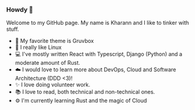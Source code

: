 ### Howdy 👋

Welcome to my GitHub page. My name is Kharann and I like to tinker with stuff.

- 🕺 My favorite theme is Gruvbox
- 🐧 I really like Linux
- 💻 I've mostly written React with Typescript, Django (Python) and a moderate amount of Rust.
- ☁️ I would love to learn more about DevOps, Cloud and Software Architecture (DDD <3)!
- ✨ I love doing volunteer work.
- 📚 I love to read, both technical and non-technical ones.
- ⚙️ I'm currently learning Rust and the magic of Cloud
